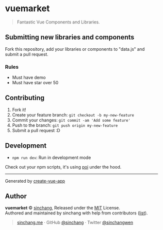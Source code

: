 # vuemarket

> Fantastic Vue Components and Libraries.

## Submitting new libraries and components

Fork this repository, add your libraries or components to "data.js" and submit a pull request.

### Rules
  * Must have demo
  * Must have star over 50

## Contributing

1. Fork it!
2. Create your feature branch: `git checkout -b my-new-feature`
3. Commit your changes: `git commit -am 'Add some feature'`
4. Push to the branch: `git push origin my-new-feature`
5. Submit a pull request :D

## Development

- `npm run dev`: Run in development mode

Check out your npm scripts, it's using [poi](https://github.com/egoist/poi) under the hood.

---

Generated by [create-vue-app](https://github.com/egoist/create-vue-app)

## Author

**vuemarket** © [sinchang](https://github.com/sinchang), Released under the [MIT](./LICENSE) License.<br>
Authored and maintained by sinchang with help from contributors ([list](https://github.com/sinchang/vuemarket/contributors)).

> [sinchang.me](https://sinchang.me) · GitHub [@sinchang](https://github.com/sinchang) · Twitter [@sinchangwen](https://twitter.com/sinchangwen)
